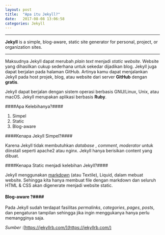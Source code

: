 ```yaml
---
layout: post
title:  "Apa itu Jekyll?"
date:   2017-08-08 13:06:58
categories: Jekyll
---
```


---
**Jekyll**  is a simple, blog-aware, static site generator for personal, project, or organization sites.

---

Maksudnya Jekyll dapat merubah _plain text_ menjadi _static website_.
Website yang dihasilkan cukup sederhana untuk sekedar dijadikan blog.
Jekyll juga dapat berjalan pada halaman GitHub. Artinya kamu dapat menjalankan Jekyll  pada host projek, blog, atau website dari server **GitHub** dengan **gratis**.

Jekyll dapat berjalan dengan sistem operasi berbasis GNU/Linux, Unix, atau macOS. Jekyll merupakan aplikasi berbasis **Ruby**.

####Apa Kelebihanya?####

1. Simpel
2. Static
3. Blog-aware

####Kenapa Jekyll Simpel?####

Karena Jekyll tidak membutuhkan _database_ , _comment_, _moderator_  untuk diinstall seperti apache2 atau nginx. Jekyll hanya berisikan content yang dibuat.

####Kenapa Static menjadi kelebihan Jekyll?#### 

Jekyll menggunakan [markdown](http://kurtakon.com/markdown/2017/08/02/artikel-1.html) (atau Textile), Liquid, dalam mebuat website. Sehingga kita hanya membuat file dengan markdown dan seluruh HTML & CSS  akan digenerate menjadi website static.

#### Blog-aware ?####

Pada Jekyll sudah terdapat fasilitas _permalinks_, _categories_, _pages_, _posts_, dan pengaturan tampilan sehingga jika ingin menggukanya hanya perlu memangginya saja.




_Sumber_ :[https://jekyllrb.com/](https://jekyllrb.com/)